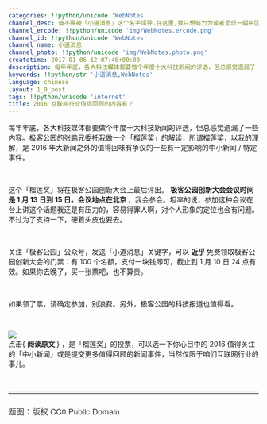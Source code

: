 ```yaml
---
categories: !!python/unicode 'WebNotes'
channel_desc: 请不要被「小道消息」这个名字误导.在这里,我只想努力为读者呈现一幅中国互联网的清明上河图.
channel_ercode: !!python/unicode 'img/WebNotes.ercode.png'
channel_id: !!python/unicode 'WebNotes'
channel_name: 小道消息
channel_photo: !!python/unicode 'img/WebNotes.photo.png'
createtime: 2017-01-06 12:07:40+00:00
description: 每年年底，各大科技媒体都要做个年度十大科技新闻的评选，但总感觉遗漏了一些内容。
keywords: !!python/str '小道消息,WebNotes'
language: chinese
layout: 1_0_post
tags: !!python/unicode 'internet'
title: 2016 互联网行业值得回顾的内容有？
---
```

<div class="rich_media_content" id="js_content">
<p>
         每年年底，各大科技媒体都要做个年度十大科技新闻的评选，但总感觉遗漏了一些内容。极客公园的张鹏兄委托我做一个「榴莲奖」的解读，所谓榴莲奖，以我的理解，是 2016 年大新闻之外的值得回味有争议的一些有一定影响的中小新闻 / 特定事件。
        </p>
<p>
<br/>
</p>
<p>
         这个「榴莲奖」将在极客公园创新大会上最后评出。
         <strong>
          极客公园创新大会会议时间是 1 月 13 日到 15 日。会议地点在北京
         </strong>
         ，我会参会。坦率的说，参加这种会议在台上讲这个话题我还是有压力的，容易得罪人啊，对个人形象的定位也会有问题。不过为了支持一下，硬着头皮也要去。
        </p>
<p>
<br/>
</p>
<p>
         关注「极客公园」公众号，发送「小道消息」关键字，可以
         <strong>
          近乎
         </strong>
         免费领取极客公园创新大会的门票：有 100 个名额，支付一块钱即可，截止到 1 月 10 日 24 点有效。如果你去晚了，买一张票吧，也不算贵。
        </p>
<p>
<br/>
</p>
<p>
         如果领了票，请确定参加，别浪费。另外，极客公园的科技报道也值得看。
        </p>
<p>
<br/>
</p>
<p>
<img data-ratio="1" data-s="300,640" data-src="" data-type="jpeg" data-w="430" src="{{ '/img/ow5rEn8QGlHsSm1LwOgdFcYshnxnqDzZGeFNakW7E0U7eUqsV1tA7QYxBbLw5TYgfLueYiambFg4BQsleDUeaEQ.jpeg' | prepend: site.img | replace: '//','/' }}"/>
<br/>
         点击{
         <strong>
          阅读原文
         </strong>
         } ，是「榴莲奖」的投票，可以选一下你心目中的 2016 值得关注的「中小新闻」或是提交更多值得回顾的新闻事件，当然仅限于咱们互联网行业的事儿。
        </p>
<p>
<br/>
</p>
<hr style="font-family: Lato, Helvetica, Arial, freesans, clean, sans-serif; border-right-width: 0px; border-bottom-width: 0px; border-left-width: 0px; border-top-style: solid; border-top-color: rgb(234, 234, 234); height: 1px; margin-top: 1em; margin-bottom: 1em; color: rgb(51, 51, 51); font-size: 16px; white-space: normal;"/>
<p style="font-family: Lato, Helvetica, Arial, freesans, clean, sans-serif; border: 0px; font-size: 16px; margin-top: 1.5em; margin-bottom: 1.5em; outline: 0px; line-height: 1.5em; color: rgb(51, 51, 51); white-space: normal;">
<span style="font-family: 'Helvetica Neue', Helvetica, 'Hiragino Sans GB', 'Microsoft YaHei', Arial, sans-serif;">
          题图：版权 CC0 Public Domain
         </span>
<br/>
</p>
</div>